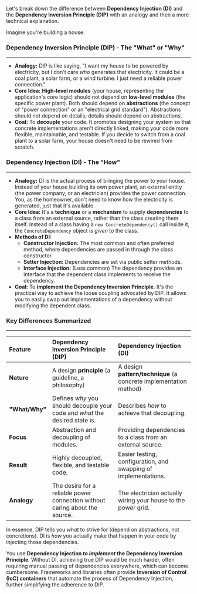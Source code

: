 Let's break down the difference between **Dependency Injection (DI)** and the **Dependency Inversion Principle (DIP)** with an analogy and then a more technical explanation.

Imagine you're building a house.

### Dependency Inversion Principle (DIP) - The "What" or "Why"

---

* **Analogy:** DIP is like saying, "I want my house to be powered by electricity, but I don't care *who* generates that electricity. It could be a coal plant, a solar farm, or a wind turbine. I just need a reliable power connection."
* **Core Idea:** **High-level modules** (your house, representing the application's core logic) should not depend on **low-level modules** (the specific power plant). Both should depend on **abstractions** (the concept of "power connection" or an "electrical grid standard"). Abstractions should not depend on details; details should depend on abstractions.
* **Goal:** To **decouple** your code. It promotes designing your system so that concrete implementations aren't directly linked, making your code more flexible, maintainable, and testable. If you decide to switch from a coal plant to a solar farm, your house doesn't need to be rewired from scratch.

### Dependency Injection (DI) - The "How"

---

* **Analogy:** DI is the actual process of bringing the power to your house. Instead of your house building its own power plant, an external entity (the power company, or an electrician) provides the power connection. You, as the homeowner, don't need to know how the electricity is generated, just that it's available.
* **Core Idea:** It's a **technique** or a **mechanism** to supply **dependencies** to a class from an external source, rather than the class creating them itself. Instead of a class having a `new ConcreteDependency()` call inside it, the `ConcreteDependency` object is *given* to the class.
* **Methods of DI:**
    * **Constructor Injection:** The most common and often preferred method, where dependencies are passed in through the class constructor.
    * **Setter Injection:** Dependencies are set via public setter methods.
    * **Interface Injection:** (Less common) The dependency provides an interface that the dependent class implements to receive the dependency.
* **Goal:** To **implement the Dependency Inversion Principle**. It's the practical way to achieve the loose coupling advocated by DIP. It allows you to easily swap out implementations of a dependency without modifying the dependent class.

### Key Differences Summarized

---

| Feature       | Dependency Inversion Principle (DIP)                                    | Dependency Injection (DI)                                                |
| :------------ | :---------------------------------------------------------------------- | :----------------------------------------------------------------------- |
| **Nature** | A design **principle** (a guideline, a philosophy)                      | A design **pattern/technique** (a concrete implementation method)        |
| **"What/Why"** | Defines *why* you should decouple your code and *what* the desired state is. | Describes *how* to achieve that decoupling.                             |
| **Focus** | Abstraction and decoupling of modules.                                  | Providing dependencies to a class from an external source.               |
| **Result** | Highly decoupled, flexible, and testable code.                          | Easier testing, configuration, and swapping of implementations.          |
| **Analogy** | The desire for a reliable power connection without caring about the source. | The electrician actually wiring your house to the power grid.            |

In essence, DIP tells you *what* to strive for (depend on abstractions, not concretions). DI is *how* you actually make that happen in your code by injecting those dependencies.

You use **Dependency Injection *to implement* the Dependency Inversion Principle**. Without DI, achieving true DIP would be much harder, often requiring manual passing of dependencies everywhere, which can become cumbersome. Frameworks and libraries often provide **Inversion of Control (IoC) containers** that automate the process of Dependency Injection, further simplifying the adherence to DIP.